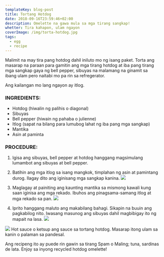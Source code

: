 ```yaml
---
templateKey: blog-post
title: Tortang Hotdog
date: 2018-09-16T23:59:46+02:00
description: Omelette na gawa mula sa mga tirang sangkap!
whetter: Tira kahapon, ulam ngayon
coverImage: /img/torta-hotdog.jpg
tags:
  - egg
  - recipe
---
```


Malimit na may tira pang hotdog dahil iniluto mo ng isang paket. Torta ang masarap na paraan para gamitin ang mga tirang hotdog at iba pang tirang  mga sangkap gaya ng bell pepper, sibuyas na malamang na ginamit sa ibang ulam pero naitabi mo pa rin sa refregerator.

Ang kailangan mo lang ngayon ay itlog.

### INGREDIENTS:

- Hotdog (hiwalin ng palihis o diagonal)
- Sibuyas
- Bell pepper (hiwain ng pahaba o julienne)
- Itlog (sapat na bilang para lumubog lahat ng iba pang mga sangkap)
- Mantika
- Asin at paminta


### PROCEDURE:
1. Igisa ang sibuyas, bell pepper at hotdog hanggang magsimulang lumambot ang sibuyas at bell pepper.
2. Batihin ang mga itlog sa isang mangkok, timplahan ng asin at pamintang durog. Ilagay dito ang iginisang mga sangkap kanina.
![](/img/torta-hotdog-bowl.jpg)

3. Maglagay at painiting ang kaunting mantika sa mismong kawali kung saan iginisa ang mga rekado. Ibuhos ang pinagsama-samang itlog at mga rekado sa pan.
![](/img/torta-hotdog.jpg)

4. Iprito hanggang maluto ang makabilang bahagi. Sikapin na buuin ang pagkabilog nito. Iwasang masunog ang sibuyas dahil magbibigay ito ng mapait na lasa.
![](/img/torta-hotdog-plate.jpg)

![](/img/torta-hotdog-slice.jpg)
Hot sauce o ketsup ang sauce sa tortang hotdog. Masarap itong ulam sa kanin o palaman sa pandesal.

Ang recipeng ito ay puede rin gawin sa tirang Spam o Maling; tuna, sardinas de lata. Enjoy sa inyong recycled hotdog omelette!
